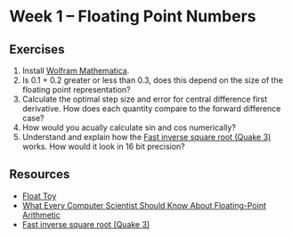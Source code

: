 # Week 1 – Floating Point Numbers

## Exercises
1. Install [Wolfram Mathematica](https://www.wolfram.com/siteinfo/).
2. Is 0.1 + 0.2 greater or less than 0.3, does this depend on the size of the floating point representation?
3. Calculate the optimal step size and error for central difference first derivative. How does each quantity compare to the forward difference case?
4. How would you acually calculate sin and cos numerically?
5. Understand and explain how the [Fast inverse square root (Quake 3)](https://en.wikipedia.org/wiki/Fast_inverse_square_root) works. How would it look in 16 bit precision?

## Resources
* [Float Toy](https://evanw.github.io/float-toy/)
* [What Every Computer Scientist Should Know About Floating-Point Arithmetic](https://docs.oracle.com/cd/E19957-01/806-3568/ncg_goldberg.html)
* [Fast inverse square root (Quake 3)](https://en.wikipedia.org/wiki/Fast_inverse_square_root)
